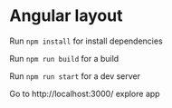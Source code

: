 # Angular layout

Run `npm install` for install dependencies

Run `npm run build` for a build

Run `npm run start` for a dev server

Go to http://localhost:3000/ explore app
